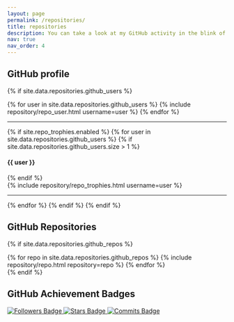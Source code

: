 ```yaml
---
layout: page
permalink: /repositories/
title: repositories
description: You can take a look at my GitHub activity in the blink of an eye.
nav: true
nav_order: 4
---
```


## GitHub profile

{% if site.data.repositories.github_users %}
<div class="repositories d-flex flex-wrap flex-md-row flex-column justify-content-between align-items-center">
  {% for user in site.data.repositories.github_users %}
    {% include repository/repo_user.html username=user %}
  {% endfor %}
</div>

---

{% if site.repo_trophies.enabled %}
{% for user in site.data.repositories.github_users %}
  {% if site.data.repositories.github_users.size > 1 %}
  <h4>{{ user }}</h4>
  {% endif %}
  <div class="repositories d-flex flex-wrap flex-md-row flex-column justify-content-between align-items-center">
  {% include repository/repo_trophies.html username=user %}
  </div>

  ---

{% endfor %}
{% endif %}
{% endif %}

## GitHub Repositories

{% if site.data.repositories.github_repos %}
<div class="repositories d-flex flex-wrap flex-md-row flex-column justify-content-between align-items-center">
  {% for repo in site.data.repositories.github_repos %}
    {% include repository/repo.html repository=repo %}
  {% endfor %}
</div>
{% endif %}

## GitHub Achievement Badges

<div>
  <a href="https://github.com/amindarijani">
    <img src="https://img.shields.io/github/followers/amindarijani?label=Followers&style=social" alt="Followers Badge">
    <img src="https://img.shields.io/github/stars/amindarijani?label=Stars&style=social" alt="Stars Badge">
    <img src="https://img.shields.io/github/commits-since/amindarijani/latest/main?label=Commits&logo=github" alt="Commits Badge">
    <!-- Add more badges with similar structure -->
  </a>
</div>

